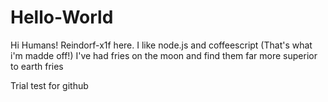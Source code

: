 # Hello-World

Hi Humans!
Reindorf-x1f here. I like node.js and coffeescript (That's what i'm madde off!)
I've had fries on the moon and find them far more superior to earth fries

Trial test for github
